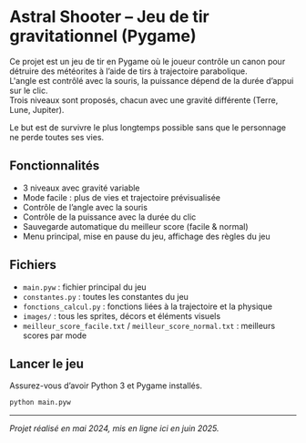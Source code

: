 # Astral Shooter – Jeu de tir gravitationnel (Pygame)

Ce projet est un jeu de tir en Pygame où le joueur contrôle un canon pour détruire des météorites à l’aide de tirs à trajectoire parabolique.  
L'angle est contrôlé avec la souris, la puissance dépend de la durée d’appui sur le clic.  
Trois niveaux sont proposés, chacun avec une gravité différente (Terre, Lune, Jupiter).

Le but est de survivre le plus longtemps possible sans que le personnage ne perde toutes ses vies.

## Fonctionnalités
- 3 niveaux avec gravité variable
- Mode facile : plus de vies et trajectoire prévisualisée
- Contrôle de l’angle avec la souris
- Contrôle de la puissance avec la durée du clic
- Sauvegarde automatique du meilleur score (facile & normal)
- Menu principal, mise en pause du jeu, affichage des règles du jeu

## Fichiers
- `main.pyw` : fichier principal du jeu
- `constantes.py` : toutes les constantes du jeu
- `fonctions_calcul.py` : fonctions liées à la trajectoire et la physique
- `images/` : tous les sprites, décors et éléments visuels
- `meilleur_score_facile.txt` / `meilleur_score_normal.txt` : meilleurs scores par mode

## Lancer le jeu

Assurez-vous d’avoir Python 3 et Pygame installés.

```bash
python main.pyw
```

---

*Projet réalisé en mai 2024, mis en ligne ici en juin 2025.*
